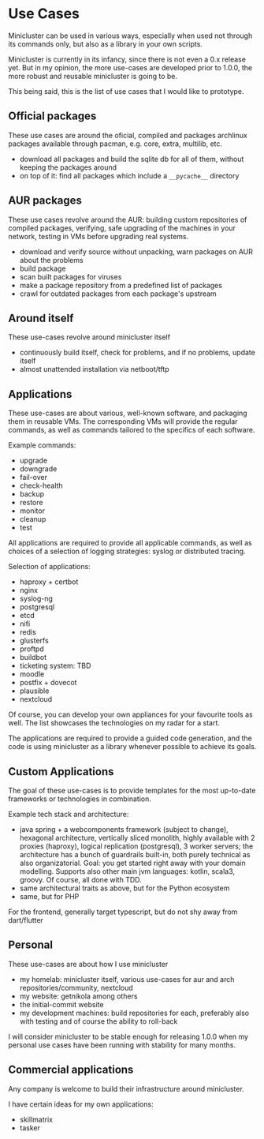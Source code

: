 Use Cases
=========

Minicluster can be used in various ways, especially when used not through its
commands only, but also as a library in your own scripts.

Minicluster is currently in its infancy, since there is not even a 0.x release
yet. But in my opinion, the more use-cases are developed prior to 1.0.0, the
more robust and reusable minicluster is going to be.

This being said, this is the list of use cases that I would like to prototype.

Official packages
-----------------

These use cases are around the oficial, compiled and packages archlinux
packages available through pacman, e.g. core, extra, multilib, etc.

* download all packages and build the sqlite db for all of them, without keeping the packages around
* on top of it: find all packages which include a `__pycache__` directory


AUR packages
------------

These use cases revolve around the AUR: building custom repositories of
compiled packages, verifying, safe upgrading of the machines in your network,
testing in VMs before upgrading real systems.

* download and verify source without unpacking, warn packages on AUR about the problems
* build package
* scan built packages for viruses
* make a package repository from a predefined list of packages
* crawl for outdated packages from each package's upstream


Around itself
-------------

These use-cases revolve around minicluster itself

* continuously build itself, check for problems, and if no problems, update itself
* almost unattended installation via netboot/tftp


Applications
------------

These use-cases are about various, well-known software, and packaging them in
reusable VMs. The corresponding VMs will provide the regular commands, as well
as commands tailored to the specifics of each software.

Example commands:

* upgrade
* downgrade
* fail-over
* check-health
* backup
* restore
* monitor
* cleanup
* test

All applications are required to provide all applicable commands, as well as
choices of a selection of logging strategies: syslog or distributed tracing.

Selection of applications:

* haproxy + certbot
* nginx
* syslog-ng
* postgresql
* etcd
* nifi
* redis
* glusterfs
* proftpd
* buildbot
* ticketing system: TBD
* moodle
* postfix + dovecot
* plausible
* nextcloud

Of course, you can develop your own appliances for your favourite tools as
well. The list showcases the technologies on my radar for a start.


The applications are required to provide a guided code generation, and the code
is using minicluster as a library whenever possible to achieve its goals.


Custom Applications
-------------------

The goal of these use-cases is to provide templates for the most up-to-date
frameworks or technologies in combination.

Example tech stack and architecture:

* java spring + a webcomponents framework (subject to change), hexagonal
  architecture, vertically sliced monolith, highly available with 2 proxies
  (haproxy), logical replication (postgresql), 3 worker servers; the
  architecture has a bunch of guardrails built-in, both purely technical as
  also organizatorial. Goal: you get started right away with your domain
  modelling. Supports also other main jvm languages: kotlin, scala3, groovy. Of
  course, all done with TDD.
* same architectural traits as above, but for the Python ecosystem
* same, but for PHP

For the frontend, generally target typescript, but do not shy away from
dart/flutter


Personal
--------

These use-cases are about how I use minicluster

* my homelab: minicluster itself, various use-cases for aur and arch
  repositories/community, nextcloud
* my website: getnikola among others
* the initial-commit website
* my development machines: build repositories for each, preferably also with
  testing and of course the ability to roll-back


I will consider minicluster to be stable enough for releasing 1.0.0 when my
personal use cases have been running with stability for many months.


Commercial applications
-----------------------

Any company is welcome to build their infrastructure around minicluster.

I have certain ideas for my own applications:

* skillmatrix
* tasker
